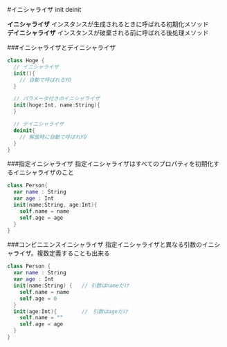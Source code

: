 #イニシャライザ init deinit

  **イニシャライザ** インスタンスが生成されるときに呼ばれる初期化メソッド  
  **デイニシャライザ** インスタンスが破棄される前に呼ばれる後処理メソッド  

###イニシャライザとデイニシャライザ

```swift
class Hoge {
  // イニシャライザ
  init(){
    // 自動で呼ばれるYO
  }

  // パラメータ付きのイニシャライザ
  init(hoge:Int, name:String){
  }

  // デイニシャライザ
  deinit{
    // 解放時に自動で呼ばれYO
  }
}
```

###指定イニシャライザ
指定イニシャライザはすべてのプロパティを初期化するイニシャライザのこと

```swift
class Person{
  var name : String
  var age : Int
  init(name:String, age:Int){
    self.name = name
    self.age = age
  }
}
```

###コンビニエンスイニシャライザ
指定イニシャライザと異なる引数のイニシャライザ。複数定義することも出来る

```swift
class Person {
  var name : String
  var age : Int
  init(name:String) {   // 引数はnameだけ
    self.name = name
    self.age = 0
  }
  init(age:Int){        //　引数はageだけ
    self.name = ""
    self.age = age
  }
}
```